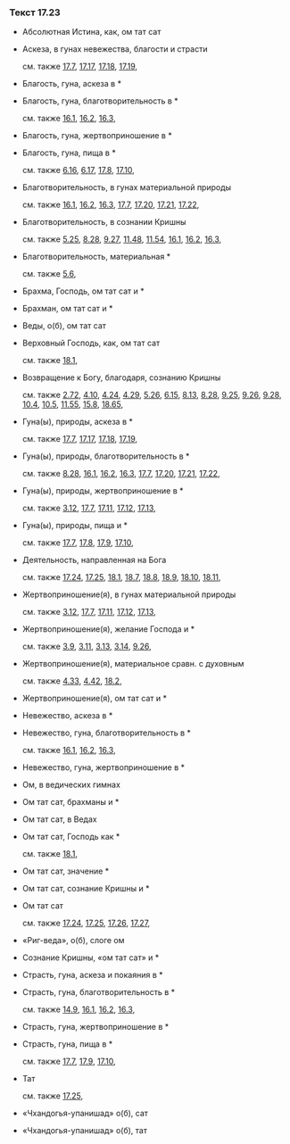 ### Текст 17.23
	
- Абсолютная Истина, как, ом тат сат

	
- Аскеза, в гунах невежества, благости и страсти

	см. также  [17.7](../17/1707.md),  [17.17](../17/1717.md),  [17.18](../17/1718.md),  [17.19](../17/1719.md), 
	
- Благость, гуна, аскеза в *

	
- Благость, гуна, благотворительность в *

	см. также  [16.1](../16/1601.md),  [16.2](../16/1602.md),  [16.3](../16/1603.md), 
	
- Благость, гуна, жертвоприношение в *

	
- Благость, гуна, пища в *

	см. также  [6.16](../06/0616.md),  [6.17](../06/0617.md),  [17.8](../17/1708.md),  [17.10](../17/1710.md), 
	
- Благотворительность, в гунах материальной природы

	см. также  [16.1](../16/1601.md),  [16.2](../16/1602.md),  [16.3](../16/1603.md),  [17.7](../17/1707.md),  [17.20](../17/1720.md),  [17.21](../17/1721.md),  [17.22](../17/1722.md), 
	
- Благотворительность, в сознании Кришны

	см. также  [5.25](../05/0525.md),  [8.28](../08/0828.md),  [9.27](../09/0927.md),  [11.48](../11/1148.md),  [11.54](../11/1154.md),  [16.1](../16/1601.md),  [16.2](../16/1602.md),  [16.3](../16/1603.md), 
	
- Благотворительность, материальная *

	см. также  [5.6](../05/0506.md), 
	
- Брахма, Господь, ом тат сат и *

	
- Брахман, ом тат сат и *

	
- Веды, о(б), ом тат сат

	
- Верховный Господь, как, ом тат сат

	см. также  [18.1](../18/1801.md), 
	
- Возвращение к Богу, благодаря, сознанию Кришны

	см. также  [2.72](../02/0272.md),  [4.10](../04/0410.md),  [4.24](../04/0424.md),  [4.29](../04/0429.md),  [5.26](../05/0526.md),  [6.15](../06/0615.md),  [8.13](../08/0813.md),  [8.28](../08/0828.md),  [9.25](../09/0925.md),  [9.26](../09/0926.md),  [9.28](../09/0928.md),  [10.4](../10/1004.md),  [10.5](../10/1005.md),  [11.55](../11/1155.md),  [15.8](../15/1508.md),  [18.65](../18/1865.md), 
	
- Гуна(ы), природы, аскеза в *

	см. также  [17.7](../17/1707.md),  [17.17](../17/1717.md),  [17.18](../17/1718.md),  [17.19](../17/1719.md), 
	
- Гуна(ы), природы, благотворительность в *

	см. также  [8.28](../08/0828.md),  [16.1](../16/1601.md),  [16.2](../16/1602.md),  [16.3](../16/1603.md),  [17.7](../17/1707.md),  [17.20](../17/1720.md),  [17.21](../17/1721.md),  [17.22](../17/1722.md), 
	
- Гуна(ы), природы, жертвоприношение в *

	см. также  [3.12](../03/0312.md),  [17.7](../17/1707.md),  [17.11](../17/1711.md),  [17.12](../17/1712.md),  [17.13](../17/1713.md), 
	
- Гуна(ы), природы, пища и *

	см. также  [17.7](../17/1707.md),  [17.8](../17/1708.md),  [17.9](../17/1709.md),  [17.10](../17/1710.md), 
	
- Деятельность, направленная на Бога

	см. также  [17.24](../17/1724.md),  [17.25](../17/1725.md),  [18.1](../18/1801.md),  [18.7](../18/1807.md),  [18.8](../18/1808.md),  [18.9](../18/1809.md),  [18.10](../18/1810.md),  [18.11](../18/1811.md), 
	
- Жертвоприношение(я), в гунах материальной природы

	см. также  [3.12](../03/0312.md),  [17.7](../17/1707.md),  [17.11](../17/1711.md),  [17.12](../17/1712.md),  [17.13](../17/1713.md), 
	
- Жертвоприношение(я), желание Господа и *

	см. также  [3.9](../03/0309.md),  [3.11](../03/0311.md),  [3.13](../03/0313.md),  [3.14](../03/0314.md),  [9.26](../09/0926.md), 
	
- Жертвоприношение(я), материальное сравн. с духовным

	см. также  [4.33](../04/0433.md),  [4.42](../04/0442.md),  [18.2](../18/1802.md), 
	
- Жертвоприношение(я), ом тат сат и *

	
- Невежество, аскеза в *

	
- Невежество, гуна, благотворительность в *

	см. также  [16.1](../16/1601.md),  [16.2](../16/1602.md),  [16.3](../16/1603.md), 
	
- Невежество, гуна, жертвоприношение в *

	
- Ом, в ведических гимнах

	
- Ом тат сат, брахманы и *

	
- Ом тат сат, в Ведах

	
- Ом тат сат, Господь как *

	см. также  [18.1](../18/1801.md), 
	
- Ом тат сат, значение *

	
- Ом тат сат, сознание Кришны и *

	
- Ом тат сат

	см. также  [17.24](../17/1724.md),  [17.25](../17/1725.md),  [17.26](../17/1726.md),  [17.27](../17/1727.md), 
	
- «Риг-веда», о(б), слоге ом

	
- Сознание Кришны, «ом тат сат» и *

	
- Страсть, гуна, аскеза и покаяния в *

	
- Страсть, гуна, благотворительность в *

	см. также  [14.9](../14/1409.md),  [16.1](../16/1601.md),  [16.2](../16/1602.md),  [16.3](../16/1603.md), 
	
- Страсть, гуна, жертвоприношение в *

	
- Страсть, гуна, пища в *

	см. также  [17.7](../17/1707.md),  [17.9](../17/1709.md),  [17.10](../17/1710.md), 
	
- Тат

	см. также  [17.25](../17/1725.md), 
	
- «Чхандогья-упанишад» о(б), сат

	
- «Чхандогья-упанишад» о(б), тат

